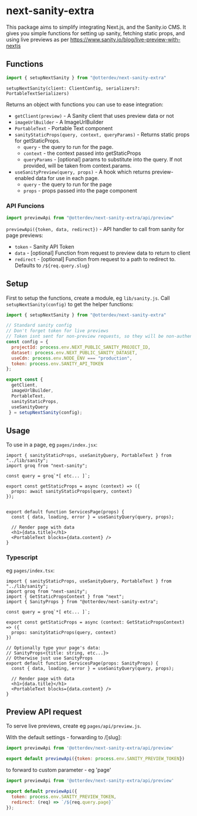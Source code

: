 # next-sanity-extra
This package aims to simplify integrating Next.js, and the Sanity.io CMS.
It gives you simple functions for setting up sanity, fetching static props, and using live previews as per  https://www.sanity.io/blog/live-preview-with-nextjs

## Functions

```js
import { setupNextSanity } from "@otterdev/next-sanity-extra"
```
`setupNextSanity(client: ClientConfig, serializers?: PortableTextSerializers)` 

Returns an object with functions you can use to ease integration:

- `getClient(preview)` - A Sanity client that uses preview data or not
- `imageUrlBuilder` - A ImageUrlBuilder
- `PortableText` - Portable Text component
- `sanityStaticProps(query, context, queryParams)` - Returns static props for getStaticProps.
  - `query` - the query to run for the page.
  - `context` - the context passed into getStaticProps
  - `queryParams` - [optional] params to substitute into the query. If not provided, will be taken from context.params. 
- `useSanityPreview(query, props)` - A hook which returns preview-enabled data for use in each page.
  - `query` - the query to run for the page
  - `props` - props passed into the page component

### API Funcions
```js
import previewApi from "@otterdev/next-sanity-extra/api/preview"
```
`previewApi({token, data, redirect})` - API handler to call from sanity for page previews:
  - `token` - Sanity API Token
  - `data` - [optional] Function from request to preview data to return to client
  - `redirect` - [optional] Function from request to a path to redirect to. Defaults to `/${req.query.slug}`
  
## Setup
First to setup the functions, create a module, eg `lib/sanity.js`. Call `setupNextSanity(config)` to get the helper functions:

```js
import { setupNextSanity } from "@otterdev/next-sanity-extra"

// Standard sanity config
// Don't forget token for live previews
// Token isnt sent for non-preview requests, so they will be non-authenticated
const config = {
  projectId: process.env.NEXT_PUBLIC_SANITY_PROJECT_ID,
  dataset: process.env.NEXT_PUBLIC_SANITY_DATASET,
  useCdn: process.env.NODE_ENV === "production",
  token: process.env.SANITY_API_TOKEN
};

export const {
  getClient,
  imageUrlBuilder,
  PortableText,
  sanityStaticProps,
  useSanityQuery
 } = setupNextSanity(config);
```

## Usage
To use in a page, eg `pages/index.jsx`:

```tsx
import { sanityStaticProps, useSanityQuery, PortableText } from "../lib/sanity";
import groq from "next-sanity";

const query = groq`*[ etc... ]`;

export const getStaticProps = async (context) => ({
  props: await sanityStaticProps(query, context)
});
  

export default function ServicesPage(props) {
  const { data, loading, error } = useSanityQuery(query, props);

  // Render page with data
  <h1>{data.title}</h1>
  <PortableText blocks={data.content} />
}
```

### Typescript
eg `pages/index.tsx`:
```tsx
import { sanityStaticProps, useSanityQuery, PortableText } from "../lib/sanity";
import groq from "next-sanity";
import { GetStaticPropsContext } from "next";
import { SanityProps } from "@otterdev/next-sanity-extra";

const query = groq`*[ etc... ]`;

export const getStaticProps = async (context: GetStaticPropsContext) => ({
  props: sanityStaticProps(query, context)
})

// Optionally type your page's data: 
// SanityProps<{title: string, etc...}>
// Otherwise just use SanityProps
export default function ServicesPage(props: SanityProps) {
  const { data, loading, error } = useSanityQuery(query, props);

  // Render page with data
  <h1>{data.title}</h1>
  <PortableText blocks={data.content} />
}
```

## Preview API request
To serve live previews, create eg `pages/api/preview.js`.

With the default settings - forwarding to /[slug]:

```js
import previewApi from '@otterdev/next-sanity-extra/api/preview'

export default previewApi({token: process.env.SANITY_PREVIEW_TOKEN}) 
```

to forward to custom parameter - eg 'page'
```js
import previewApi from '@otterdev/next-sanity-extra/api/preview'

export default previewApi({
  token: process.env.SANITY_PREVIEW_TOKEN,
  redirect: (req) => `/${req.query.page}`
});
```